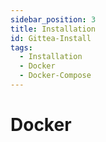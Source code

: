 ```yaml
---
sidebar_position: 3
title: Installation
id: Gittea-Install
tags:
  - Installation
  - Docker
  - Docker-Compose
---
```


# Docker
